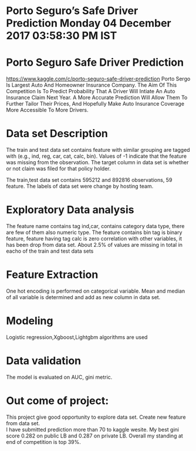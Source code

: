 # Porto Seguro’s Safe Driver Prediction					Monday 04 December 2017 03:58:30 PM IST

# Porto Seguro Safe Driver Prediction 
https://www.kaggle.com/c/porto-seguro-safe-driver-prediction
	Porto Sergo Is Largest Auto And Homeowner Insurance Company.
The Aim Of This Competition Is To Predict Probability That A Driver Will Intiate An Auto Insurance Claim Next Year. A More Accurate Prediction Will Allow Them To Further Tailor Their Prices, And Hopefully Make Auto Insurance Coverage More Accessible To More Drivers.


# Data set Description
The train and test data set contains feature with similar grouping are tagged with (e.g., ind, reg, car, cat, calc, bin). Values of  -1 indicate that the feature was missing from the observation. The target column in data set is whether or not claim was filed for that policy holder.

The train,test data set contains 595212 and 892816 observations, 59 feature.  The labels of data set were change by hosting team.

# Exploratory Data analysis
The feature name contains tag ind,car, contains category data type, there are few of them also numeric type. The feature contains bin tag is binary feature, feature having tag calc  is zero correlation with other variables, it has been drop from data set. 
About 2.5% of values are missing in total in eacho of the train and test data sets

# Feature Extraction
One hot encoding is performed on categorical variable. 
Mean and median of all variable is determined and add as new column in data set. 

# Modeling
Logistic regression,Xgboost,Lightgbm algorithms are used

# Data validation
The model is evaluated on AUC, gini metric.
 
# Out come of project:
This project give good opportunity to explore data set. Create new feature from data  set.    
I have submitted prediction more than 70 to kaggle wesite. My best gini score 0.282 on public LB and 0.287 on private LB. Overall my standing at end of competition is top 39%. 
